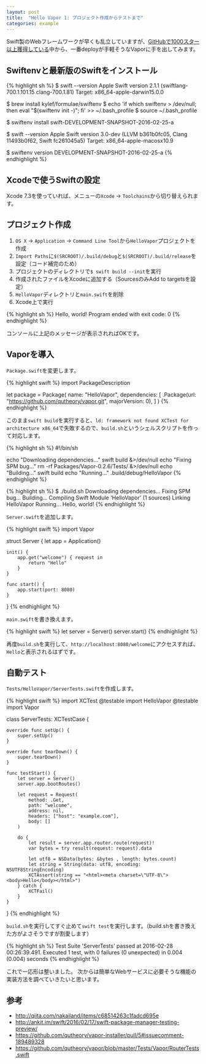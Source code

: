 ```yaml
---
layout: post
title:  "Hello Vapor 1: プロジェクト作成からテストまで"
categories: example
---
```


Swift製のWebフレームワークが早くも乱立していますが、[GitHubで1000スター以上獲得している](https://github.com/search?o=desc&q=swift%20web&s=stars&type=Repositories&utf8=%E2%9C%93)中から、一番deployが手軽そうなVaporに手を出してみます。

## Swiftenvと最新版のSwiftをインストール

{% highlight sh %}
$ swift --version
Apple Swift version 2.1.1 (swiftlang-700.1.101.15 clang-700.1.81)
Target: x86_64-apple-darwin15.0.0

$ brew install kylef/formulae/swiftenv
$ echo 'if which swiftenv > /dev/null; then eval "$(swiftenv init -)"; fi' >> ~/.bash_profile
$ source ~/.bash_profile 

$ swiftenv install swift-DEVELOPMENT-SNAPSHOT-2016-02-25-a

$ swift --version
Apple Swift version 3.0-dev (LLVM b361b0fc05, Clang 11493b0f62, Swift fc261045a5)
Target: x86_64-apple-macosx10.9

$ swiftenv version
DEVELOPMENT-SNAPSHOT-2016-02-25-a
{% endhighlight %}

## Xcodeで使うSwiftの設定

Xcode 7.3を使っていれば、メニューの`Xcode` -> `Toolchains`から切り替えられます。

## プロジェクト作成

1. `OS X` -> `Application` -> `Command Line Tool`から`HelloVapor`プロジェクトを作成
1. `Import Paths`に`$(SRCROOT)/.build/debug`と`$(SRCROOT)/.build/release`を設定（コード補完のため）
1. プロジェクトのディレクトリで`$ swift build --init`を実行
1. 作成されたファイルをXcodeに追加する（SourcesのみAdd to targetsを設定）
1. `HelloVapor`ディレクトリと`main.swift`を削除
1. Xcode上で実行

{% highlight sh %}
Hello, world!
Program ended with exit code: 0
{% endhighlight %}

コンソールに上記のメッセージが表示されればOKです。

## Vaporを導入

`Package.swift`を変更します。

{% highlight swift %}
import PackageDescription

let package = Package(
    name: "HelloVapor",
    dependencies: [
        .Package(url: "https://github.com/qutheory/vapor.git", majorVersion: 0),
    ]
)
{% endhighlight %}

このまま`swift build`を実行すると、`ld: framework not found XCTest for architecture x86_64`で失敗するので、`build.sh`というシェルスクリプトを作って対応します。

{% highlight sh %}
#!/bin/sh

echo "Downloading dependencies..."
swift build &>/dev/null
echo "Fixing SPM bug..."
rm -rf Packages/Vapor-0.2.6/Tests/ &>/dev/null
echo "Building..."
swift build
echo "Running..."
.build/debug/HelloVapor
{% endhighlight %}

{% highlight sh %}
$ ./build.sh 
Downloading dependencies...
Fixing SPM bug...
Building...
Compiling Swift Module 'HelloVapor' (1 sources)
Linking HelloVapor
Running...
Hello, world!
{% endhighlight %}

`Server.swift`を追加します。

{% highlight swift %}
import Vapor

struct Server {
    let app = Application()
    
    init() {
        app.get("welcome") { request in
            return "Hello"
        }
    }

    func start() {
        app.start(port: 8080)
    }
}
{% endhighlight %}

`main.swift`を書き換えます。

{% highlight swift %}
let server = Server()
server.start()
{% endhighlight %}

再度`build.sh`を実行して、`http://localhost:8080/welcome`にアクセスすれば、`Hello`と表示されるはずです。

## 自動テスト

`Tests/HelloVapor/ServerTests.swift`を作成します。

{% highlight swift %}
import XCTest
@testable import HelloVapor
@testable import Vapor

class ServerTests: XCTestCase {

    override func setUp() {
        super.setUp()
    }
    
    override func tearDown() {
        super.tearDown()
    }

    func testStart() {
        let server = Server()
        server.app.bootRoutes()

        let request = Request(
            method: .Get,
            path: "welcome",
            address: nil,
            headers: ["host": "example.com"],
            body: []
        )
        
        do {
            let result = server.app.router.route(request)!
            var bytes = try result(request: request).data
            
            let utf8 = NSData(bytes: &bytes , length: bytes.count)
            let string = String(data: utf8, encoding: NSUTF8StringEncoding)
            XCTAssert(string == "<html><meta charset=\"UTF-8\"><body>Hello</body></html>")
        } catch {
            XCTFail()
        }
    }
}
{% endhighlight %}

`build.sh`を実行してすぐ止めて`swift test`を実行します。（build.shを書き換えた方がよさそうですが割愛します）

{% highlight sh %}
Test Suite 'ServerTests' passed at 2016-02-28 00:26:39.491.
   Executed 1 test, with 0 failures (0 unexpected) in 0.004 (0.004) seconds
{% endhighlight %}

これで一応形は整いました。
次からは簡単なWebサービスに必要そうな機能の実装方法を調べていきたいと思います。

## 参考

- <http://qiita.com/nakailand/items/c68514263c1fadcd695e>
- <http://ankit.im/swift/2016/02/17/swift-package-manager-testing-preview/>
- <https://github.com/qutheory/vapor-installer/pull/5#issuecomment-189489328>
- <https://github.com/qutheory/vapor/blob/master/Tests/Vapor/RouterTests.swift>

